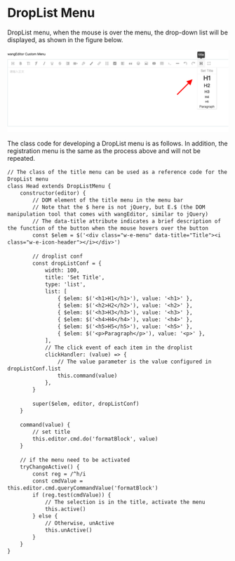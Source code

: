 # DropList Menu

DropList menu, when the mouse is over the menu, the drop-down list will be displayed, as shown in the figure below.

![custom-droplist-menu.png](../../images/custom-droplist-menu.png)


The class code for developing a DropList menu is as follows. In addition, the registration menu is the same as the process above and will not be repeated.

```
// The class of the title menu can be used as a reference code for the DropList menu
class Head extends DropListMenu {
    constructor(editor) {
        // DOM element of the title menu in the menu bar
        // Note that the $ here is not jQuery, but E.$ (the DOM manipulation tool that comes with wangEditor, similar to jQuery)
        // The data-title attribute indicates a brief description of the function of the button when the mouse hovers over the button
        const $elem = $('<div class="w-e-menu" data-title="Title"><i class="w-e-icon-header"></i></div>')

        // droplist conf
        const dropListConf = {
            width: 100,
            title: 'Set Title',
            type: 'list',
            list: [
                { $elem: $('<h1>H1</h1>'), value: '<h1>' },
                { $elem: $('<h2>H2</h2>'), value: '<h2>' },
                { $elem: $('<h3>H3</h3>'), value: '<h3>' },
                { $elem: $('<h4>H4</h4>'), value: '<h4>' },
                { $elem: $('<h5>H5</h5>'), value: '<h5>' },
                { $elem: $('<p>Paragraph</p>'), value: '<p>' },
            ],
            // The click event of each item in the droplist
            clickHandler: (value) => {
                // The value parameter is the value configured in dropListConf.list
                this.command(value)
            },
        }

        super($elem, editor, dropListConf)
    }

    command(value) {
        // set title
        this.editor.cmd.do('formatBlock', value)
    }

    // if the menu need to be activated
    tryChangeActive() {
        const reg = /^h/i
        const cmdValue = this.editor.cmd.queryCommandValue('formatBlock')
        if (reg.test(cmdValue)) {
            // The selection is in the title, activate the menu
            this.active()
        } else {
            // Otherwise, unActive
            this.unActive()
        }
    }
}
```